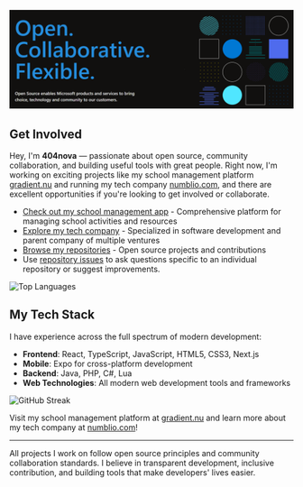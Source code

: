 ![Open Source at Microsoft](https://github.com/microsoft/.github/blob/main/images/open-at-microsoft.png)

## Get Involved
Hey, I'm **404nova** — passionate about open source, community collaboration, and building useful tools with great people. Right now, I'm working on exciting projects like my school management platform [gradient.nu](https://gradient.nu) and running my tech company [numblio.com](https://numblio.com), and there are excellent opportunities if you're looking to get involved or collaborate.

* [Check out my school management app](https://gradient.nu) - Comprehensive platform for managing school activities and resources
* [Explore my tech company](https://numblio.com) - Specialized in software development and parent company of multiple ventures
* [Browse my repositories](https://github.com/404nova) - Open source projects and contributions
* Use [repository issues](https://docs.github.com/en/issues/tracking-your-work-with-issues/creating-an-issue) 
  to ask questions specific to an individual repository or suggest improvements.

![Top Languages](https://github-readme-stats.vercel.app/api/top-langs/?username=404nova&layout=compact&theme=radical&langs_count=8)

## My Tech Stack
I have experience across the full spectrum of modern development:
- **Frontend**: React, TypeScript, JavaScript, HTML5, CSS3, Next.js
- **Mobile**: Expo for cross-platform development  
- **Backend**: Java, PHP, C#, Lua
- **Web Technologies**: All modern web development tools and frameworks

![GitHub Streak](https://github-readme-streak-stats.herokuapp.com/?user=404nova&theme=radical)

Visit my school management platform at [gradient.nu](https://gradient.nu) and learn more about my tech company at [numblio.com](https://numblio.com)!

---

All projects I work on follow open source principles and community collaboration standards. I believe in transparent development, inclusive contribution, and building tools that make developers' lives easier.
